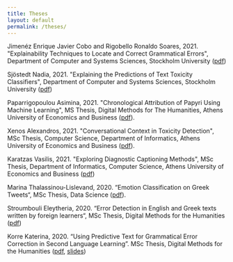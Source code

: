 ```yaml
---
title: Theses
layout: default
permalink: /theses/
---
```


Jimenéz Enrique Javier Cobo and Rigobello Ronaldo Soares, 2021. "Explainability Techniques to Locate and Correct Grammatical Errors", Department of Computer and Systems Sciences, Stockholm University ([pdf](files/jimenez_rigobello_2021.pdf))

Sjöstedt Nadia, 2021. "Explaining the Predictions of Text Toxicity Classifiers", Department of Computer and Systems Sciences, Stockholm University ([pdf](files/sjostedt_2021.pdf))

Paparrigopoulou Asimina, 2021. "Chronological Attribution of Papyri Using Machine Learning", MS Thesis, Digital Methods for The Humanities, Athens University of Economics and Business ([pdf](files/paparrigopoulou_2021.pdf)).

Xenos Alexandros, 2021. "Conversational Context in Toxicity Detection", MSc Thesis, Computer Science, Department of Informatics, Athens University of Economics and Business ([pdf](http://nlp.cs.aueb.gr/theses/axenos_msc_thesis.pdf)).

Karatzas Vasilis, 2021. "Exploring Diagnostic Captioning Methods", MSc Thesis, Department of Informatics, Computer Science, Athens University of Economics and Business ([pdf](http://nlp.cs.aueb.gr/theses/karatzas_msc_thesis.pdf))

Marina Thalassinou-Lislevand, 2020. “Emotion Classification on Greek Tweets“, MSc Thesis, Data Science ([pdf](/files/lislevand.pdf)).

Stroumbouli Eleytheria, 2020. “Error Detection in English and Greek texts written by foreign learners“, MSc Thesis, Digital Methods for the Humanities ([pdf](/files/stroumbouli.pdf))

Korre Katerina, 2020. “Using Predictive Text for Grammatical Error Correction in Second Language Learning”. MSc Thesis, Digital Methods for the Humanities ([pdf](/files/korre.pdf), [slides](/files/korre.slides.pdf))

